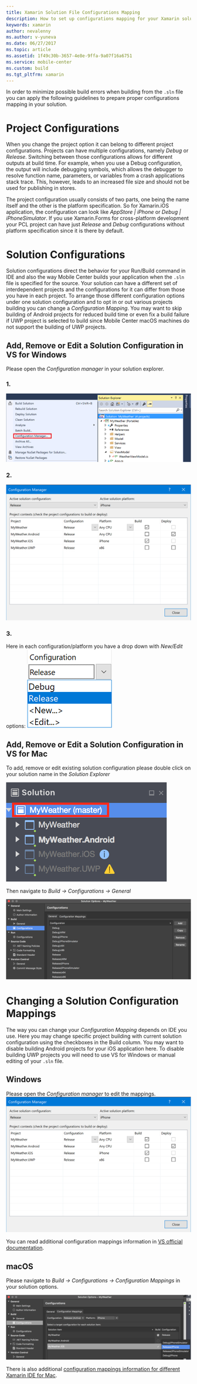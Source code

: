 ```yaml
---
title: Xamarin Solution File Configurations Mapping
description: How to set up configurations mapping for your Xamarin solution
keywords: xamarin
author: nevalenny
ms.author: v-yuneva
ms.date: 06/27/2017
ms.topic: article
ms.assetid: 1f49c30b-3657-4e8e-9ffa-9a07f16a6751
ms.service: mobile-center
ms.custom: build
ms.tgt_pltfrm: xamarin
---
```


In order to minimize possible build errors when building from the `.sln` file you can apply the following guidelines to prepare proper configurations mapping in your solution.

# Project Configurations
When you change the project option it can belong to different project configurations. Projects can have multiple configurations, namely *Debug* or *Release*. Switching between those configurations allows for different outputs at build time. For example, when you use a Debug configuration, the output will include debugging symbols, which allows the debugger to resolve function name, parameters, or variables from a crash applications stack trace. This, however, leads to an increased file size and should not be used for publishing in stores.

The project configuration usually consists of two parts, one being the name itself and the other is the platform specification. So for Xamarin.iOS application, the configuration can look like *AppStore | iPhone* or *Debug | iPhoneSimulator*. If you use Xamarin.Forms for cross-platform development your PCL project can have just *Release* and *Debug* configurations without platform specification since it is there by default.

# Solution Configurations
Solution configurations direct the behavior for your Run/Build command in IDE and also the way Mobile Center builds your application when the `.sln` file is specified for the source. Your solution can have a different set of interdependent projects and the configurations for it can differ from those you have in each project. To arrange those different configuration options under one solution configuration and to opt in or out various projects building you can change a *Configuration Mapping*. You may want to skip building of Android projects for reduced build time or even fix a build failure if UWP project is selected to build since Mobile Center macOS machines do not support the building of UWP projects.

## Add, Remove or Edit a Solution Configuration in VS for **Windows**
Please open the *Configuration manager* in your solution explorer.

### 1.
![Solution Explorer](images/vswindows-solution-explorer.png)

### 2.
![Solution Explorer](images/vswindows-configuration-manager.png)

### 3.
Here in each configuration/platform you have a drop down with *New/Edit* options:
![Solution Explorer](images/vswindows-edit-configurations.png)

## Add, Remove or Edit a Solution Configuration in VS for **Mac**
To add, remove or edit existing solution configuration please double click on your solution name in the *Solution Explorer*

![Solution Explorer](images/vsmac-solution-explorer.png)

Then navigate to *Build -> Configurations -> General*

![Solution Configurations General](images/vsmac-solution-configurations-general.png)

# Changing a Solution Configuration Mappings
The way you can change your *Configuration Mapping* depends on IDE you use. Here you may change specific project building with current solution configuration using the checkboxes in the Build column. You may want to disable building Android projects for your iOS application here. To disable building UWP projects you will need to use VS for Windows or manual editing of your `.sln` file.

## Windows
Please open the *Configuration manager* to edit the mappings.
![Solution Explorer](images/vswindows-configuration-manager.png)

You can read additional configuration mappings information in [VS official documentation](https://docs.microsoft.com/en-us/visualstudio/extensibility/internals/configuration-options-overview).

## macOS
Please navigate to *Build -> Configurations -> Configuration Mappings* in your solution options.

![Solution Configurations Mappings](images/vsmac-solution-configurations-mappings.png)

There is also additional [configuration mappings information for different Xamarin IDE for Mac](https://developer.xamarin.com/guides/cross-platform/xamarin-studio/projects-and-solutions/#Solution_Configurations).